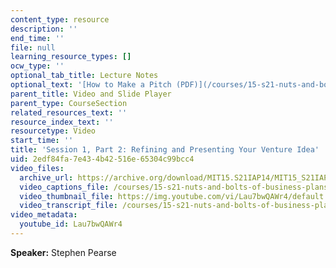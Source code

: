 ```yaml
---
content_type: resource
description: ''
end_time: ''
file: null
learning_resource_types: []
ocw_type: ''
optional_tab_title: Lecture Notes
optional_text: '[How to Make a Pitch (PDF)](/courses/15-s21-nuts-and-bolts-of-business-plans-january-iap-2014/resources/mit15_s21iap14_session1-2)'
parent_title: Video and Slide Player
parent_type: CourseSection
related_resources_text: ''
resource_index_text: ''
resourcetype: Video
start_time: ''
title: 'Session 1, Part 2: Refining and Presenting Your Venture Idea'
uid: 2edf84fa-7e43-4b42-516e-65304c99bcc4
video_files:
  archive_url: https://archive.org/download/MIT15.S21IAP14/MIT15_S21IAP14_S1P2_300k.mp4
  video_captions_file: /courses/15-s21-nuts-and-bolts-of-business-plans-january-iap-2014/c1ae75e701c0509784e49b5eaa13d8a8_Lau7bwQAWr4.vtt
  video_thumbnail_file: https://img.youtube.com/vi/Lau7bwQAWr4/default.jpg
  video_transcript_file: /courses/15-s21-nuts-and-bolts-of-business-plans-january-iap-2014/2d9ff0b97089fe3fdb58466ef47703a5_Lau7bwQAWr4.pdf
video_metadata:
  youtube_id: Lau7bwQAWr4
---
```


**Speaker:** Stephen Pearse



